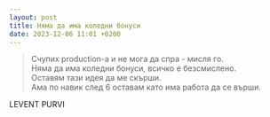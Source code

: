 ```yaml
---
layout: post
title: Няма да има коледни бонуси
date: 2023-12-06 11:01 +0200
---
```

> Счупих production-a и не мога да спра - мисля го.<br />
> Няма да има коледни бонуси, всичко е безсмислено.<br />
> Оставям тази идея да ме скърши.<br />
> Ама по навик след 6 оставам като има работа да се върши.

LEVENT PURVI